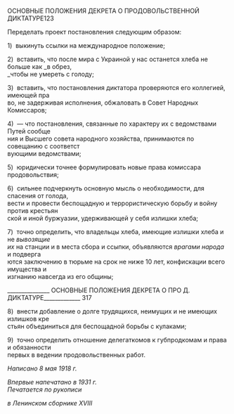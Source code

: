 ОСНОВНЫЕ ПОЛОЖЕНИЯ ДЕКРЕТА О ПРОДОВОЛЬСТВЕННОЙ ДИКТАТУРЕ123

Переделать проект постановления следующим образом:

1)  выкинуть ссылки на международное положение;

2)  вставить, что после мира с Украиной у нас останется хлеба не больше как _в обрез,  
_чтобы не умереть с голоду;

3)  вставить, что постановления диктатора проверяются его коллегией, имеющей пра­  
во, не задерживая исполнения, обжаловать в Совет Народных Комиссаров;

4)  — что постановления, связанные по характеру их с ведомствами Путей сообще­  
ния и Высшего совета народного хозяйства, принимаются по совещанию с соответст­  
вующими ведомствами;

5)  юридически точнее формулировать новые права комиссара продовольствия;

6)  сильнее подчеркнуть основную мысль о необходимости, для спасения от голода,  
вести и провести беспощадную и террористическую борьбу и войну против крестьян­  
ской и иной буржуазии, удерживающей у себя излишки хлеба;

7)  точно определить, что владельцы хлеба, имеющие излишки хлеба и не _вывозящие  
их_ на станции и в места сбора и ссыпки, объявляются _врагами народа_ и подверга­  
ются заключению в тюрьме на срок не ниже 10 лет, конфискации всего имущества и  
изгнанию навсегда из его общины;

  

_______________ ОСНОВНЫЕ ПОЛОЖЕНИЯ ДЕКРЕТА О ПРО Д. ДИКТАТУРЕ_____________ 317

8)  внести добавление о долге трудящихся, неимущих и не имеющих излишков кре­  
стьян объединиться для беспощадной борьбы с кулаками;

9)  точно определить отношение делегаткомов к губпродкомам и права и обязанности  
первых в ведении продовольственных работ.

_Написано 8 мая 1918 г._

_Впервые напечатано в 1931 г.                                                             Печатается по рукописи_

_в Ленинском сборнике_ _XVIII_